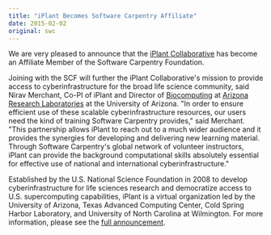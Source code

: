 ```yaml
---
title: "iPlant Becomes Software Carpentry Affiliate"
date: 2015-02-02
original: swc
---
```

<p>
  We are very pleased to announce that
  the <a href="http://iplantcollaborative.org">iPlant Collaborative</a>
  has become an Affiliate Member of the Software Carpentry Foundation.
</p>
<p>
  Joining with the SCF will further the iPlant Collaborative's mission
  to provide access to cyberinfrastructure for the broad life science community,
  said Nirav Merchant, Co-PI of iPlant
  and Director of <a href="http://bcf.arl.arizona.edu">Biocomputing</a>
  at <a href="http://www.arl.arizona.edu">Arizona Research Laboratories</a> at the University of Arizona.
  "In order to ensure efficient use of these scalable cyberinfrastructure resources,
  our users need the kind of training Software Carpentry provides,"
  said Merchant.
  "This partnership allows iPlant to reach out to a much wider audience
  and it provides the synergies for developing and delivering new learning material.
  Through Software Carpentry's global network of volunteer instructors,
  iPlant can provide the background computational skills
  absolutely essential for effective use of national and international cyberinfrastructure."
</p>
<p>
  Established by the U.S. National Science Foundation in 2008 to develop cyberinfrastructure for life sciences research
  and democratize access to U.S. supercomputing capabilities,
  iPlant is a virtual organization led by the University of Arizona,
  Texas Advanced Computing Center,
  Cold Spring Harbor Laboratory,
  and University of North Carolina at Wilmington.
  For more information,
  please see the <a href="http://www.iplantcollaborative.org/blog/news/carpentry-collaboration">full announcement</a>.
</p>
